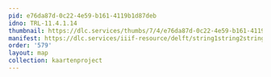 ```yaml
---
pid: e76da87d-0c22-4e59-b161-4119b1d87deb
idno: TRL-11.4.1.14
thumbnail: https://dlc.services/thumbs/7/4/e76da87d-0c22-4e59-b161-4119b1d87deb/full/400,339/0/default.jpg
manifest: https://dlc.services/iiif-resource/delft/string1string2string3/kaartenproject-2007/TRL-11.4.1.14
order: '579'
layout: map
collection: kaartenproject
---
```

